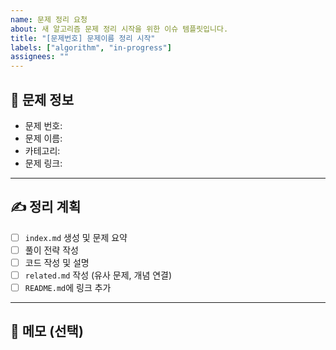 ```yaml
---
name: 문제 정리 요청
about: 새 알고리즘 문제 정리 시작을 위한 이슈 템플릿입니다.
title: "[문제번호] 문제이름 정리 시작"
labels: ["algorithm", "in-progress"]
assignees: ""
---
```


## 📌 문제 정보

- 문제 번호: <!-- 예: 217 -->
- 문제 이름: <!-- 예: Contains Duplicate -->
- 카테고리: <!-- 예: Hash, DP, Two Pointer 등 -->
- 문제 링크: <!-- https://leetcode.com/problems/... -->

---

## ✍ 정리 계획

- [ ] `index.md` 생성 및 문제 요약
- [ ] 풀이 전략 작성
- [ ] 코드 작성 및 설명
- [ ] `related.md` 작성 (유사 문제, 개념 연결)
- [ ] `README.md`에 링크 추가

---

## 💬 메모 (선택)

<!-- 이 문제를 풀며 고민한 점, 중요 개념, 복습 포인트 등 -->
